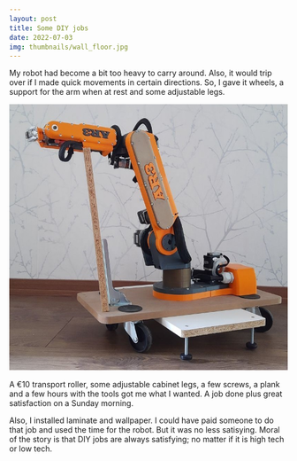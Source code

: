 ```yaml
---
layout: post
title: Some DIY jobs
date: 2022-07-03
img: thumbnails/wall_floor.jpg
---
```


My robot had become a bit too heavy to carry around. Also, it would trip over if I made quick movements in certain directions. So, I gave it wheels, a support for the arm when at rest and some adjustable legs.

![wheeled 6 DOF robot](/assets/robots/robot_with_wheels.jpg)

A €10 transport roller, some adjustable cabinet legs, a few screws, a plank and a few hours with the tools got me what I wanted. A job done plus great satisfaction on a Sunday morning.

Also, I installed laminate and wallpaper. I could have paid someone to do that job and used the time for the robot. But it was no less satisying. Moral of the story is that DIY jobs are always satisfying; no matter if it is high tech or low tech.
